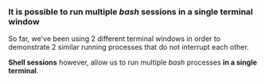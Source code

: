 ### It is possible to run multiple _bash_ sessions in a single terminal window

So far, we've been using 2 different terminal windows in order to demonstrate 2 similar running processes that do not interrupt each other.

__Shell sessions__ however, allow us to run multiple _bash_ processes __in a single terminal__.